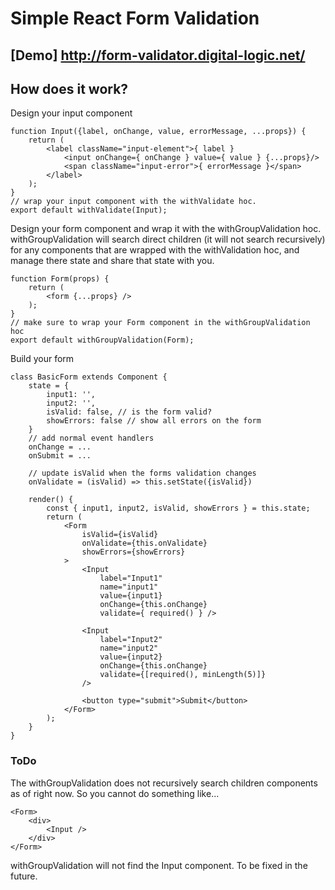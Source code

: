 # Simple React Form Validation

## [Demo] http://form-validator.digital-logic.net/

## How does it work?

Design your input component
```
function Input({label, onChange, value, errorMessage, ...props}) {
    return (
        <label className="input-element">{ label }
            <input onChange={ onChange } value={ value } {...props}/>
            <span className="input-error">{ errorMessage }</span>
        </label>
    );
}
// wrap your input component with the withValidate hoc.
export default withValidate(Input);
```
Design your form component and wrap it with the withGroupValidation hoc.
withGroupValidation will search direct children (it will not search recursively) for any components that are wrapped with the withValidation hoc, and manage there state and share that state with you.
```
function Form(props) {
    return (
        <form {...props} />
    );
}
// make sure to wrap your Form component in the withGroupValidation hoc
export default withGroupValidation(Form);
```

Build your form
```
class BasicForm extends Component {
    state = {
        input1: '',
        input2: '',
        isValid: false, // is the form valid?
        showErrors: false // show all errors on the form
    }
    // add normal event handlers
    onChange = ...
    onSubmit = ...

    // update isValid when the forms validation changes
    onValidate = (isValid) => this.setState({isValid})

    render() {
        const { input1, input2, isValid, showErrors } = this.state;
        return (
            <Form
                isValid={isValid}
                onValidate={this.onValidate}
                showErrors={showErrors}
            >
                <Input
                    label="Input1"
                    name="input1"
                    value={input1}
                    onChange={this.onChange}
                    validate={ required() } />

                <Input
                    label="Input2"
                    name="input2"
                    value={input2}
                    onChange={this.onChange}
                    validate={[required(), minLength(5)]}
                />

                <button type="submit">Submit</button>
            </Form>
        );
    }
}
```


### ToDo
The withGroupValidation does not recursively search children components as of right now. So you cannot do something like...
```
<Form>
    <div>
        <Input />
    </div>
</Form>
```
withGroupValidation will not find the Input component. To be fixed in the future.